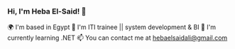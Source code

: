   ###                                                                    Hi, I'm Heba El-Said! 👋

🌍  I'm based in Egypt
🚀  I'm ITI trainee || system development & BI 
🧠 I'm currently learning .NET
📫 You can contact me at  hebaelsaidali@gmail.com
